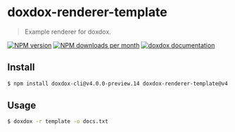 # doxdox-renderer-template

> Example renderer for doxdox.

[![NPM version](https://img.shields.io/npm/v/doxdox-renderer-template?style=flat-square)](https://www.npmjs.org/package/doxdox-renderer-template)
[![NPM downloads per month](https://img.shields.io/npm/dm/doxdox-renderer-template?style=flat-square)](https://www.npmjs.org/package/doxdox-renderer-template)
[![doxdox documentation](https://img.shields.io/badge/doxdox-documentation-%23E85E95?style=flat-square)](https://doxdox.org)

## Install

```bash
$ npm install doxdox-cli@v4.0.0-preview.14 doxdox-renderer-template@v4.0.0-preview.14 --save-dev
```

## Usage

```bash
$ doxdox -r template -o docs.txt
```
